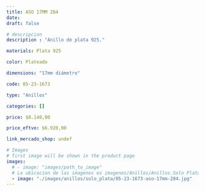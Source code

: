 ```yaml
---
title: ASO 17MM 284
date: 
draft: false

# descripcion
description : "Anillo de plata 925."

materials: Plata 925

color: Plateado

dimensions: "17mm diámetro"

code: 05-23-1673

type: "Anillos"

categories: []

price: $8.140,00

price_eftvo: $6.920,00

link_mercado_shop: undef

# Images
# first image will be shown in the product page
images:
  # - image: "images/path_to_image"
  # La ubicacion de las imagenes es imagenes/Anillos/Anillos.Solo Plata/05-23-1673-aso-17mm-284
  - image: "./images/anillos/solo_plata/05-23-1673-aso-17mm-284.jpg"
---
```

